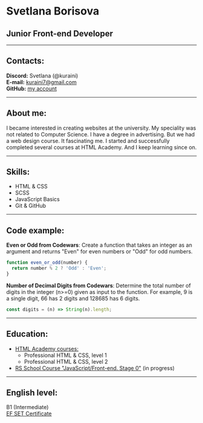 # Svetlana Borisova
## Junior Front-end Developer
---
## Contacts:

**Discord:** Svetlana (@kuraini)  
**E-mail:** kuraini7@gmail.com  
**GitHub:** [my account](https://github.com/kuraini)

---
## About me:

I became interested in creating websites at the university. My speciality was not related to Computer Science. I have a degree in advertising. But we had a web design course. It fascinating me. I started and successfully completed several courses at HTML Academy. And I keep learning since on.

---
## Skills:

* HTML & CSS
* SCSS
* JavaScript Basics
* Git & GitHub

---
## Code example:
**Even or Odd from Codewars**: Create a function that takes an integer as an argument and returns "Even" for even numbers or "Odd" for odd numbers.

```javascript
function even_or_odd(number) {
  return number % 2 ? 'Odd' : 'Even';
}
```
**Number of Decimal Digits from Codewars**: Determine the total number of digits in the integer (n>=0) given as input to the function. For example, 9 is a single digit, 66 has 2 digits and 128685 has 6 digits.

```javascript
const digits = (n) => String(n).length;
```
---
## Education:
* [HTML Academy courses:](https://htmlacademy.ru/)
  * Professional HTML & CSS, level 1
  * Professional HTML & CSS, level 2
* [RS School Course "JavaScript/Front-end. Stage 0"](https://rs.school/js-stage0/) (in progress)

---
## English level:
B1 (Intermediate)  
[EF SET Certificate](https://www.efset.org/cert/uj1CUd)   